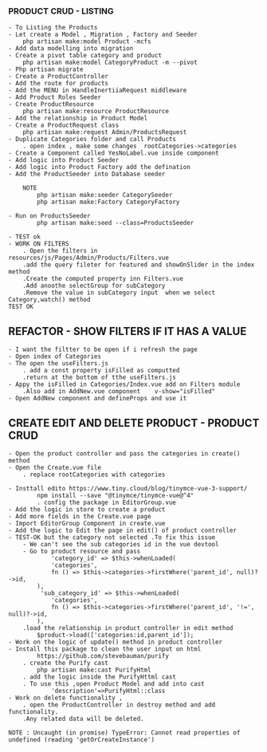 ### PRODUCT CRUD - LISTING
    - To Listing the Products
    - Let create a Model , Migration , Factory and Seeder
        php artisan make:model Product -mcfs
    - Add data modelling into migration
    - Create a pivot table category and product
        php artisan make:model CategoryProduct -m --pivot
    - Php artisan migrate
    - Create a ProductController
    - Add the route for products
    - Add the MENU in HandleInertiiaRequest middleware
    - Add Product Roles Seeder
    - Create ProductResource
        php artisan make:resource ProductResource
    - Add the relationship in Product Model
    - Create a ProductRequest class
        php artisan make:request Admin/ProductsRequest
    - Duplicate Categories folder and call Products
        . open index , make some changes  rootCategories->categories
    - Create a Component called YesNoLabel.vue inside component
    - Add logic into Product Seeder
    - Add logic into Product Factory add the defination
    - Add the ProductSeeder into Database seeder

        NOTE
            php artisan make:seeder CategorySeeder
            php artisan make:Factory CategoryFactory

    - Run on ProductsSeeder
            php artisan make:seed --class=ProductsSeeder

    - TEST ok
    - WORK ON FILTERS
        . Open the filters in resources/js/Pages/Admin/Products/Filters.vue
        .add the query fileter for featured and showOnSlider in the index method 
        .Create the computed property inn Filters.vue
        .Add anoothe selectGroup for subCategory
        .Remove the value in subCategory input  when we select Category,watch() method
    TEST OK

## REFACTOR - SHOW FILTERS IF IT HAS A VALUE
    - I want the filtter to be open if i refresh the page
    - Open index of Categories
    - The open the useFilters.js
        . add a const property isFilled as computted
        .return at the bottom of tthe useFilters.js
    - Appy the isFilled in Categories/Index.vue add on Filters module 
        .Also add in AddNew.vue component    v-show="isFilled"
    - Open AddNew component and defineProps and use it 


## CREATE  EDIT AND DELETE PRODUCT - PRODUCT CRUD
    - Open the product controller and pass the categories in create() method
    - Open the Create.vue file 
        . replace rootCategories with categories 

    - Insttall edito https://www.tiny.cloud/blog/tinymce-vue-3-support/
            npm install --save "@tinymce/tinymce-vue@^4"
            . config the package in EditorGroup.vue
    - Add the logic in store to create a product
    - Add more fields in the Create.vue page
    - Import EditorGroup Component in create.vue
    - Add the logic to Edit the page in edit() of product controller
    - TEST-OK but the category not selected .To fix this issue
        - We can't see the sub categories id in the vue devtool
        - Go to product resource and pass
                'category_id' => $this->whenLoaded(
                'categories',
                fn () => $this->categories->firstWhere('parent_id', null)?->id,
            ),
             'sub_category_id' => $this->whenLoaded(
                'categories',
                fn () => $this->categories->firstWhere('parent_id', '!=', null)?->id,
            ),
        .load the relationship in product controller in edit method
            $product->load(['categories:id,parent_id']);
    - Work on the logic of update() method in product controller
    - Install this package to clean the user input on html
            https://github.com/stevebauman/purify
        . create the Purify cast
            php artisan make:cast PurifyHtml
        . add the logic inside the PurifyHttml cast
        . To use this ,open Product Model and add into cast
                'description'=>PurifyHtml::class
    - Work on delete functionality ,
        . open the ProductController in destroy method and add functionality.
        .Any related data will be deleted.

    NOTE : Uncaught (in promise) TypeError: Cannot read properties of undefined (reading 'getOrCreateInstance')
        
            
        
    
